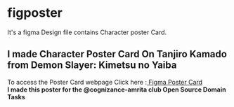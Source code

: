 # figposter
It's a figma Design file contains Character poster Card.
<h2> I made Character Poster Card On <strong> Tanjiro Kamado </strong> from Demon Slayer: Kimetsu no Yaiba </h2>
To access the Poster Card webpage Click here :<a href="https://suryawhitefox6.github.io/figposter/"> Figma Poster Card </a> <br>
<strong> I made this poster for the @cognizance-amrita club Open Source Domain Tasks </strong>
